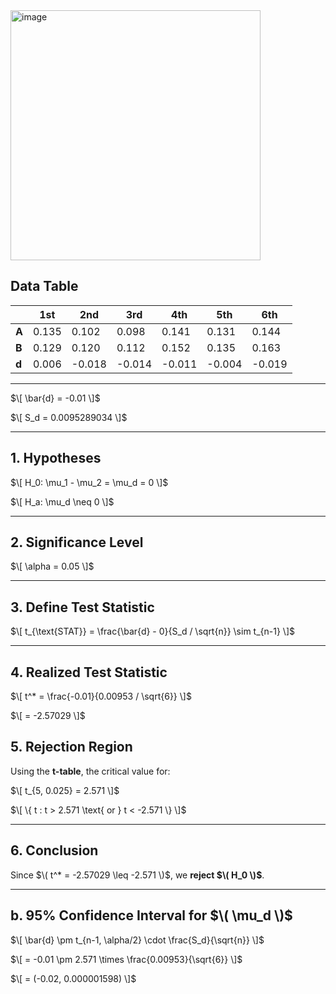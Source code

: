 
<img width="400" alt="image" src="https://github.com/user-attachments/assets/1002e52e-936d-4c74-919d-4f5c94c30a77" />       

## Data Table

|   | 1st  | 2nd  | 3rd  | 4th  | 5th  | 6th  |
|---|------|------|------|------|------|------|
| **A** | 0.135 | 0.102 | 0.098 | 0.141 | 0.131 | 0.144 |
| **B** | 0.129 | 0.120 | 0.112 | 0.152 | 0.135 | 0.163 |
| **d** | 0.006 | -0.018 | -0.014 | -0.011 | -0.004 | -0.019 |

---


$\[
\bar{d} = -0.01
\]$

$\[
S_d = 0.0095289034
\]$

---

## 1. Hypotheses

$\[
H_0: \mu_1 - \mu_2 = \mu_d = 0
\]$

$\[
H_a: \mu_d \neq 0
\]$

---

## 2. Significance Level

$\[
\alpha = 0.05
\]$

---

## 3. Define Test Statistic

$\[
t_{\text{STAT}} = \frac{\bar{d} - 0}{S_d / \sqrt{n}} \sim t_{n-1}
\]$

---

## 4. Realized Test Statistic

$\[
t^* = \frac{-0.01}{0.00953 / \sqrt{6}}
\]$

$\[
= -2.57029
\]$ 

## 5. Rejection Region

Using the **t-table**, the critical value for:

$\[
t_{5, 0.025} = 2.571
\]$

$\[
\{ t : t > 2.571 \text{ or } t < -2.571 \}
\]$

---

## 6. Conclusion

Since $\( t^* = -2.57029 \leq -2.571 \)$, we **reject $\( H_0 \)$**.

---

## b. 95\% Confidence Interval for $\( \mu_d \)$

$\[
\bar{d} \pm t_{n-1, \alpha/2} \cdot \frac{S_d}{\sqrt{n}}
\]$

$\[
= -0.01 \pm 2.571 \times \frac{0.00953}{\sqrt{6}}
\]$

$\[
= (-0.02, 0.000001598)
\]$
